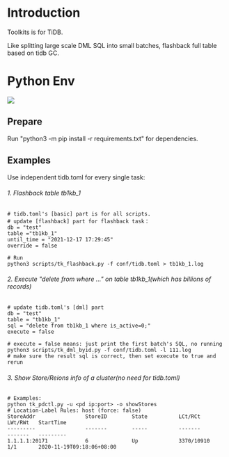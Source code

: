 # Introduction
Toolkits is for TiDB. 

Like splitting large scale DML SQL into small batches, flashback full table based on tidb GC.  

# Python Env
![](https://img.shields.io/static/v1?label=Python&message=3.6&color=green&?style=for-the-badge)

## Prepare 
Run "python3 -m pip install -r requirements.txt" for dependencies.

## Examples
    
Use independent tidb.toml for every single task:

###### 1. Flashback table tb1kb_1
```
# tidb.toml's [basic] part is for all scripts.
# update [flashback] part for flashback task：
db = "test"
table ="tb1kb_1"
until_time = "2021-12-17 17:29:45"
override = false

# Run 
python3 scripts/tk_flashback.py -f conf/tidb.toml > tb1kb_1.log
```
###### 2. Execute "delete from where ..." on table tb1kb_1(which has billions of records)
```
# update tidb.toml's [dml] part
db = "test"
table = "tb1kb_1"
sql = "delete from tb1kb_1 where is_active=0;"
execute = false

# execute = false means: just print the first batch's SQL, no running
python3 scripts/tk_dml_byid.py -f conf/tidb.toml -l 111.log
# make sure the result sql is correct, then set execute to true and rerun
```
###### 3. Show Store/Reions info of a cluster(no need for tidb.toml)  
```
# Examples:
python tk_pdctl.py -u <pd ip:port> -o showStores
# Location-Label Rules: host (force: false)
StoreAddr                StoreID        State          LCt/RCt        LWt/RWt   StartTime                     
---------                -------        -----          -------        -------   ---------                    
1.1.1.1:20171            6              Up             3370/10910     1/1       2020-11-19T09:18:06+08:00
```
